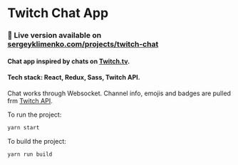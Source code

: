 # Twitch Chat App

### 📌 Live version available on [sergeyklimenko.com/projects/twitch-chat](https://sergeyklimenko.com/projects/twitch-chat)

#### Chat app inspired by chats on [Twitch.tv](https://twitch.tv).

#### Tech stack: React, Redux, Sass, Twitch API.

Chat works through Websocket. Channel info, emojis and badges are pulled frm [Twitch API](https://dev.twitch.tv/docs/).

To run the project:

```javascript
yarn start
```

To build the project:

```javascript
yarn run build
```
